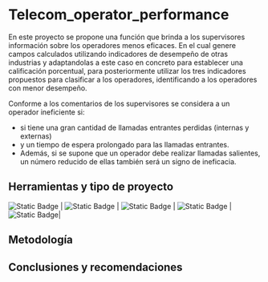 # Telecom_operator_performance

En este proyecto se propone una función que brinda a los supervisores información sobre los operadores menos eficaces. En el cual genere campos calculados utilizando indicadores de desempeño de otras industrias y adaptandolas a este caso en concreto para establecer una calificación porcentual, para posteriormente utilizar los tres indicadores propuestos para clasificar a los operadores, identificando a los operadores con menor desempeño.

Conforme a los comentarios de los supervisores se considera a un operador ineficiente si:
- si tiene una gran cantidad de llamadas entrantes perdidas (internas y externas)
- y un tiempo de espera prolongado para las llamadas entrantes.
- Además, si se supone que un operador debe realizar llamadas salientes, un número reducido de ellas también será un signo de ineficacia.

## Herramientas y tipo de proyecto

![Static Badge](https://img.shields.io/badge/sklearn-blue?style=for-the-badge)
 | ![Static Badge](https://img.shields.io/badge/pandas-blue?style=for-the-badge&logo=pandas)
 | ![Static Badge](https://img.shields.io/badge/matplotlib.pyplot-blue?style=for-the-badge)
 | ![Static Badge](https://img.shields.io/badge/seaborn-blue?style=for-the-badge)
 | ![Static Badge](https://img.shields.io/badge/ETL-blue?style=for-the-badge)| 

## Metodología


## Conclusiones y recomendaciones
